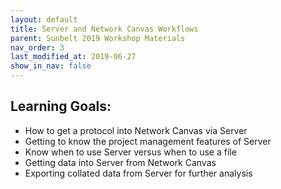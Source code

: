 ```yaml
---
layout: default
title: Server and Network Canvas Workflows
parent: Sunbelt 2019 Workshop Materials
nav_order: 3
last_modified_at: 2019-06-27
show_in_nav: false
---
```


## Learning Goals: 

*   How to get a protocol into Network Canvas via Server
*   Getting to know the project management features of Server 
*   Know when to use Server versus when to use a file
*   Getting data into Server from Network Canvas 
*   Exporting collated data from Server for further analysis 
